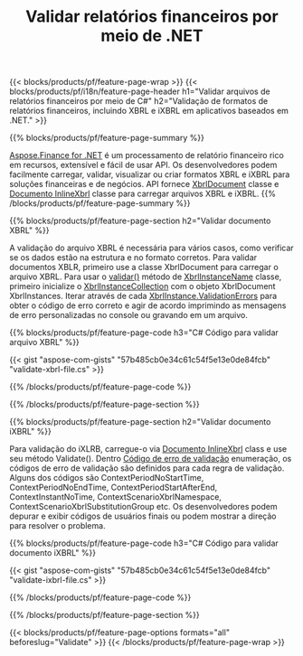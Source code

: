 ﻿---
title: Validar relatórios financeiros por meio de .NET
url: /pt/net/validate/
description:  C# código para validar relatórios financeiros em arquivos XBRL e iXBRL por meio da biblioteca .NET.
---
{{< blocks/products/pf/feature-page-wrap >}}
{{< blocks/products/pf/i18n/feature-page-header h1="Validar arquivos de relatórios financeiros por meio de C#" h2="Validação de formatos de relatórios financeiros, incluindo XBRL e iXBRL em aplicativos baseados em .NET." >}}

{{% blocks/products/pf/feature-page-summary %}}

[Aspose.Finance for .NET](https://products.aspose.com/finance/net/) é um processamento de relatório financeiro rico em recursos, extensível e fácil de usar API. Os desenvolvedores podem facilmente carregar, validar, visualizar ou criar formatos XBRL e iXBRL para soluções financeiras e de negócios. API fornece [XbrlDocument](https://apireference.aspose.com/finance/net/aspose.finance.xbrl/xbrldocument) classe e  [Documento InlineXbrl](https://apireference.aspose.com/finance/net/aspose.finance.xbrl.inline/inlinexbrldocument) classe para carregar arquivos XBRL e iXBRL.
{{% /blocks/products/pf/feature-page-summary %}}

{{% blocks/products/pf/feature-page-section h2="Validar documento XBRL" %}}

A validação do arquivo XBRL é necessária para vários casos, como verificar se os dados estão na estrutura e no formato corretos. Para validar documentos XBLR, primeiro use a classe XbrlDocument para carregar o arquivo XBRL. Para usar o [validar()](https://apireference.aspose.com/finance/net/aspose.finance.xbrl/xbrlinstance/methods/validate) método de [XbrlInstanceName](https://apireference.aspose.com/finance/net/aspose.finance.xbrl/xbrlinstance) classe, primeiro inicialize o [XbrlInstanceCollection](https://apireference.aspose.com/finance/net/aspose.finance.xbrl/xbrlinstancecollection) com o objeto XbrlDocument XbrlInstances. Iterar através de cada [XbrlInstance.ValidationErrors](https://apireference.aspose.com/finance/net/aspose.finance.xbrl/xbrlinstance/properties/validationerrors) para obter o código de erro correto e agir de acordo imprimindo as mensagens de erro personalizadas no console ou gravando em um arquivo.

{{% blocks/products/pf/feature-page-code h3="C# Código para validar arquivo XBRL" %}}

{{< gist "aspose-com-gists" "57b485cb0e34c61c54f5e13e0de84fcb" "validate-xbrl-file.cs" >}} 

{{% /blocks/products/pf/feature-page-code %}}

{{% /blocks/products/pf/feature-page-section %}}

{{% blocks/products/pf/feature-page-section h2="Validar documento iXBRL" %}}

Para validação do iXLRB, carregue-o via [Documento InlineXbrl](https://apireference.aspose.com/finance/net/aspose.finance.xbrl.inline/inlinexbrldocument) class e use seu método Validate(). Dentro [Código de erro de validação](https://apireference.aspose.com/finance/net/aspose.finance.xbrl.validator/validationerrorcode) enumeração, os códigos de erro de validação são definidos para cada regra de validação. Alguns dos códigos são ContextPeriodNoStartTime, ContextPeriodNoEndTime, ContextPeriodStartAfterEnd, ContextInstantNoTime, ContextScenarioXbrlNamespace, ContextScenarioXbrlSubstitutionGroup etc. Os desenvolvedores podem depurar e exibir códigos de usuários finais ou podem mostrar a direção para resolver o problema.

{{% blocks/products/pf/feature-page-code h3="C# Código para validar documento iXBRL" %}}

{{< gist "aspose-com-gists" "57b485cb0e34c61c54f5e13e0de84fcb" "validate-ixbrl-file.cs" >}}

{{% /blocks/products/pf/feature-page-code %}}

{{% /blocks/products/pf/feature-page-section %}}

{{< blocks/products/pf/feature-page-options formats="all" beforeslug="Validate" >}}
{{< /blocks/products/pf/feature-page-wrap >}}